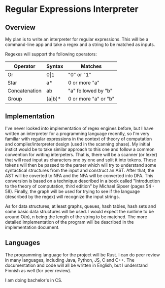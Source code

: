 # Regular Expressions Interpreter

## Overview

My plan is to write an interpreter for regular expressions. This will be a command-line app and take a regex and 
a string to be matched as inputs.

Regexes will support the following operators:

|Operator  |Syntax  | Matches|
--- | --- | --- |
|Or| 0\|1 | "0" or "1"|  
|Star |a* | 0 or more "a"|
|Concatenation | ab | "a" followed by "b"|
|Group | (a\|b)* | 0 or more "a" or "b"|


## Implementation

I've never looked into implementation of regex engines before, but I have written an interpreter for a programming language recently, 
so I'm very familiar with regular expressions in the context of theory of computation and compiler/interpreter design (used in the scanning phase). 
My initial instict would be to take similar approach to this one and follow a common convention for writing interpeters. 
That is, there will be a scanner (or lexer) that will read input as characters one by one and split it into tokens. These tokens will 
then be passed to the parser which will try to understand some syntactical structures from the input and construct an AST. 
After that, the AST will be coverted to NFA and the NFA will be converted into DFA. This conversion is based on a technique 
described in a book called "Introduction to the theory of computation, third edition" by Michael Sipser (pages 54 - 58). 
Finally, the graph will be used for trying to see if the language (described by the regex) will recognize the input strings. 

As for data structures, at least graphs, queues, hash tables, hash sets and some basic data structures will be used. 
I would expect the runtime to be around O(n), n being the length of the string to be matched. The more detailed implementation 
of the program will be described in the implementation document.

## Languages

The programming language for the project will be Rust. I can do peer review in many languages, including Java, Python, JS, C and C++.
The documentation and code will all be written in English, but I understand Finnish as well (for peer review).


I am doing bachelor's in CS.
